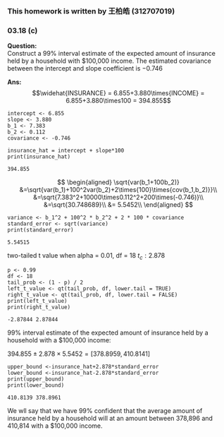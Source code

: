 ### This homework is written by 王柏皓 (312707019)

### 03.18 (c)
**Question:**\
Construct a 99% interval estimate of the expected amount of insurance held by a household with
$100,000 income. The estimated covariance between the intercept and slope coefficient is −0.746

**Ans:**\
$$\widehat{INSURANCE} = 6.855+3.880\times{INCOME} = 6.855+3.880\times100 = 394.855$$

```
intercept <- 6.855
slope <- 3.880
b_1 <- 7.383
b_2 <- 0.112
covariance <- -0.746

insurance_hat = intercept + slope*100
print(insurance_hat)

```

```
394.855
```

$$
\begin{aligned}
\sqrt{var(b_1+100b_2)} &=\sqrt{var(b_1)+100^2var(b_2)+2\times{100}\times{cov(b_1,b_2)}}\\
&=\sqrt{7.383^2+10000\times0.112^2+200\times(-0.746)}\\ 
&=\sqrt{30.748689}\\ 
&= 5.5452\\
\end{aligned}
$$

```
variance <- b_1^2 + 100^2 * b_2^2 + 2 * 100 * covariance
standard_error <- sqrt(variance)
print(standard_error)
```
```
5.54515
```
two-tailed t value when alpha = 0.01, df = 18 
$t_c:2.878$

```
p <- 0.99
df <- 18
tail_prob <- (1 - p) / 2
left_t_value <- qt(tail_prob, df, lower.tail = TRUE)
right_t_value <- qt(tail_prob, df, lower.tail = FALSE)
print(left_t_value)
print(right_t_value)

```
```
-2.87844 2.87844
```

99% interval estimate of the expected amount of insurance held by a household with a
$100,000 income:

$394.855 ± 2.878 × 5.5452 = [378.8959, 410.8141]$

```
upper_bound <-insurance_hat+2.878*standard_error
lower_bound <-insurance_hat-2.878*standard_error
print(upper_bound)
print(lower_bound)

```
```
410.8139 378.8961
```
We wll say that we have 99% confident that the average amount of insurance held by a household will at an amount between 378,896 and 410,814 with a
$100,000 income.

